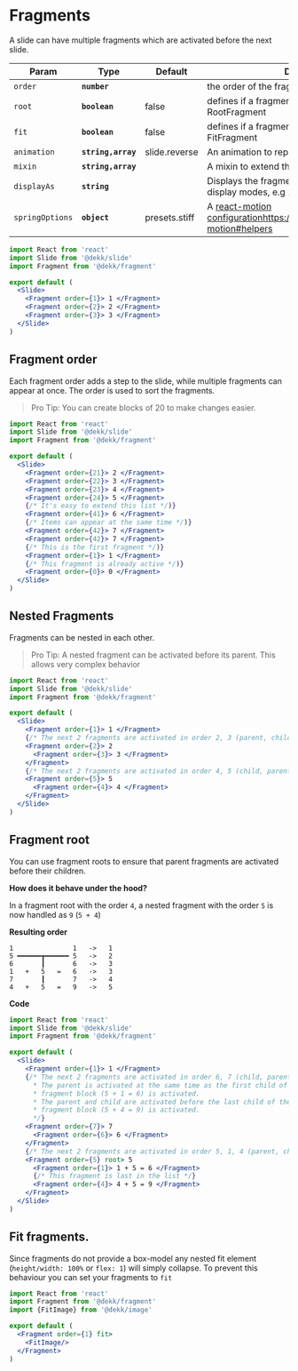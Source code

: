# Fragments

A slide can have multiple fragments which are activated before the next slide.

| Param           | Type               | Default       | Description |
|-----------------|--------------------|---------------|-------------|
| `order`         | **`number`**       |               | the order of the fragment |
| `root`          | **`boolean`**      | false         | defines if a fragment is considered a RootFragment |
| `fit`           | **`boolean`**      | false         | defines if a fragment is considered a FitFragment |
| `animation`     | **`string,array`** | slide.reverse | An animation to replace the default |
| `mixin`         | **`string,array`** |               | A mixin to extend the fragment styles |
| `displayAs`     | **`string`**       |               | Displays the fragment as ... (CSS box-model display modes, e.g `inline-block`, `block`) |
| `springOptions` | **`object`**       | presets.stiff | A [react-motion configuration]()https://github.com/chenglou/react-motion#helpers |


```jsx
import React from 'react'
import Slide from '@dekk/slide'
import Fragment from '@dekk/fragment'

export default (
  <Slide>
    <Fragment order={1}> 1 </Fragment>
    <Fragment order={2}> 2 </Fragment>
    <Fragment order={3}> 3 </Fragment>
  </Slide>
)
```

## Fragment order

Each fragment order adds a step to the slide, while multiple fragments can appear at once.
The order is used to sort the fragments. 

> Pro Tip: You can create blocks of 20 to make changes easier.

```jsx
import React from 'react'
import Slide from '@dekk/slide'
import Fragment from '@dekk/fragment'

export default (
  <Slide>
    <Fragment order={21}> 2 </Fragment>
    <Fragment order={22}> 3 </Fragment>
    <Fragment order={23}> 4 </Fragment>
    <Fragment order={24}> 5 </Fragment>
    {/* It's easy to extend this list */)}
    <Fragment order={41}> 6 </Fragment>
    {/* Items can appear at the same time */)}
    <Fragment order={42}> 7 </Fragment>
    <Fragment order={42}> 7 </Fragment>
    {/* This is the first fragment */)}
    <Fragment order={1}> 1 </Fragment>
    {/* This fragment is already active */)}
    <Fragment order={0}> 0 </Fragment>
  </Slide>
)
```

## Nested Fragments

Fragments can be nested in each other.

> Pro Tip: A nested fragment can be activated before its parent.
> This allows very complex behavior

```jsx
import React from 'react'
import Slide from '@dekk/slide'
import Fragment from '@dekk/fragment'

export default (
  <Slide>
    <Fragment order={1}> 1 </Fragment>
    {/* The next 2 fragments are activated in order 2, 3 (parent, child) */}
    <Fragment order={2}> 2
      <Fragment order={3}> 3 </Fragment>
    </Fragment>
    {/* The next 2 fragments are activated in order 4, 5 (child, parent) */}
    <Fragment order={5}> 5
      <Fragment order={4}> 4 </Fragment>
    </Fragment>
  </Slide>
)
```


## Fragment root

You can use fragment roots to ensure that parent fragments are activated before their children.

**How does it behave under the hood?**  

In a fragment root with the order `4`, a nested fragment with the
order `5` is now handled as `9` (`5 + 4`)

**Resulting order**

```
1               1   ->   1
5 ━━━━━━┳━━━━━━ 5   ->   2
6       ┃       6   ->   3
1   +   5   =   6   ->   3
7       ┃       7   ->   4
4   +   5   =   9   ->   5
```

**Code**

```jsx
import React from 'react'
import Slide from '@dekk/slide'
import Fragment from '@dekk/fragment'

export default (
  <Slide>
    <Fragment order={1}> 1 </Fragment>
    {/* The next 2 fragments are activated in order 6, 7 (child, parent)
      * The parent is activated at the same time as the first child of the next
      * fragment block (5 + 1 = 6) is activated.
      * The parent and child are activated before the last child of the next
      * fragment block (5 + 4 = 9) is activated.
      */}
    <Fragment order={7}> 7
      <Fragment order={6}> 6 </Fragment>
    </Fragment>
    {/* The next 2 fragments are activated in order 5, 1, 4 (parent, child, child) */}
    <Fragment order={5} root> 5
      <Fragment order={1}> 1 + 5 = 6 </Fragment>
      {/* This fragment is last in the list */}
      <Fragment order={4}> 4 + 5 = 9 </Fragment>
    </Fragment>
  </Slide>
)
```


## Fit fragments.

Since fragments do not provide a box-model any nested fit element
(`height/width: 100%` or `flex: 1`) will simply collapse.
To prevent this behaviour you can set your fragments to `fit`


```jsx
import React from 'react'
import Fragment from '@dekk/fragment'
import {FitImage} from '@dekk/image'

export default (
  <Fragment order={1} fit>
    <FitImage/>
  </Fragment>
)
```